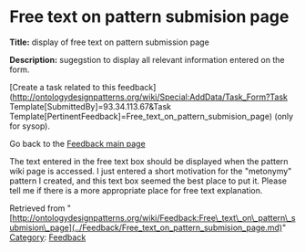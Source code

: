 #  Free text on pattern submision page


__Title:__ display of free text on pattern submission page


__Description:__ sugegstion to display all relevant information entered on the form. 


  




[Create a task related to this feedback](http://ontologydesignpatterns.org/wiki/Special:AddData/Task_Form?Task Template[SubmittedBy]=93.34.113.67&Task Template[PertinentFeedback]=Free_text_on_pattern_submision_page) (only for sysop).


  



Go back to the  [Feedback main page](../Feedback/Main.md "Feedback:Main")


The text entered in the free text box should be displayed when the pattern wiki page is accessed. I just entered a short motivation for the "metonymy" pattern I created, and this text box seemed the best place to put it. Please tell me if there is a more appropriate place for free text explanation.





Retrieved from "[http://ontologydesignpatterns.org/wiki/Feedback:Free\_text\_on\_pattern\_submision\_page](../Feedback/Free_text_on_pattern_submision_page.md)"
 [Category](http://ontologydesignpatterns.org/wiki/Special:Categories "Special:Categories"): [Feedback](../Category/Feedback.md "Category:Feedback")